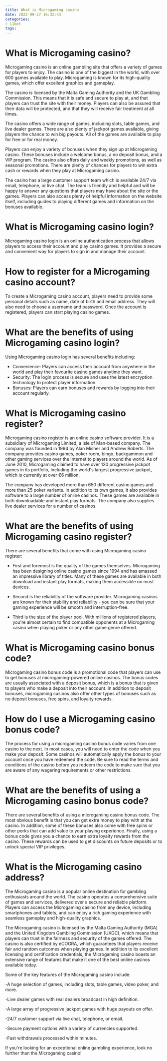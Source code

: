 ```yaml
---
title: What is Microgaming casino
date: 2022-09-27 16:32:43
categories:
- 11bet
tags:
---
```



#  What is Microgaming casino?

Microgaming casino is an online gambling site that offers a variety of games for players to enjoy. The casino is one of the biggest in the world, with over 600 games available to play. Microgaming is known for its high-quality games, which offer excellent graphics and gameplay.

The casino is licensed by the Malta Gaming Authority and the UK Gambling Commission. This means that it is safe and secure to play at, and that players can trust the site with their money. Players can also be assured that their data will be protected, and that they will receive fair treatment at all times.

The casino offers a wide range of games, including slots, table games, and live dealer games. There are also plenty of jackpot games available, giving players the chance to win big payouts. All of the games are available to play for free or for real money.

Players can enjoy a variety of bonuses when they sign up at Microgaming casino. These bonuses include a welcome bonus, a no deposit bonus, and a VIP program. The casino also offers daily and weekly promotions, as well as seasonal promotions. There are plenty of chances for players to win extra cash or rewards when they play at Microgaming casino.

The casino has a large customer support team which is available 24/7 via email, telephone, or live chat. The team is friendly and helpful and will be happy to answer any questions that players may have about the site or the games. Players can also access plenty of helpful information on the website itself, including guides to playing different games and information on the bonuses available.

#  What is Microgaming casino login?

Microgaming casino login is an online authentication process that allows players to access their account and play casino games. It provides a secure and convenient way for players to sign in and manage their account.

# How to register for a Microgaming casino account?

To create a Microgaming casino account, players need to provide some personal details such as name, date of birth and email address. They will also need to choose a username and password. Once the account is registered, players can start playing casino games.

# What are the benefits of using Microgaming casino login?

Using Microgaming casino login has several benefits including: 

- Convenience: Players can access their account from anywhere in the world and play their favourite casino games anytime they want. 
- Security: The login process is secure and uses the latest encryption technology to protect player information. 
- Bonuses: Players can earn bonuses and rewards by logging into their account regularly.

#  What is Microgaming casino register?

Microgaming casino register is an online casino software provider. It is a subsidiary of Microgaming Limited, a Isle of Man-based company. The company was founded in 1994 by Alan Misher and Andrew Roberts. The company provides casino games, poker room, bingo, backgammon and other gaming services over the Internet to players around the world. As of June 2010, Microgaming claimed to have over 120 progressive jackpot games in its portfolio, including the world's largest progressive jackpot, which is currently at over €6 million.

The company has developed more than 650 different casino games and more than 25 poker variants. In addition to its own games, it also provides software to a large number of online casinos. These games are available in both downloadable and instant play formats. The company also supplies live dealer services for a number of casinos.

# What are the benefits of using Microgaming casino register?

There are several benefits that come with using Microgaming casino register: 

- First and foremost is the quality of the games themselves. Microgaming has been designing online casino games since 1994 and has amassed an impressive library of titles. Many of these games are available in both download and instant play formats, making them accessible on most devices.

- Second is the reliability of the software provider. Microgaming casinos are known for their stability and reliability - you can be sure that your gaming experience will be smooth and interruption-free.

- Third is the size of the player pool. With millions of registered players, you're almost certain to find compatible opponents at a Microgaming casino when playing poker or any other game genre offered.

#  What is Microgaming casino bonus code?

Microgaming casino bonus code is a promotional code that players can use to get bonuses at microgaming-powered online casinos. The bonus codes are usually associated with a deposit bonus, which is a bonus that is given to players who make a deposit into their account. In addition to deposit bonuses, microgaming casinos also offer other types of bonuses such as no deposit bonuses, free spins, and loyalty rewards.

# How do I use a Microgaming casino bonus code?

The process for using a microgaming casino bonus code varies from one casino to the next. In most cases, you will need to enter the code when you make your deposit. Some casinos will automatically apply the bonus to your account once you have redeemed the code. Be sure to read the terms and conditions of the casino before you redeem the code to make sure that you are aware of any wagering requirements or other restrictions.

# What are the benefits of using a Microgaming casino bonus code?

There are several benefits of using a microgaming casino bonus code. The most obvious benefit is that you can get extra money to play with at the casino. In addition, some of these bonuses also come with free spins or other perks that can add value to your playing experience. Finally, using a bonus code gives you a chance to earn extra loyalty rewards from the casino. These rewards can be used to get discounts on future deposits or to unlock special VIP privileges.

#  What is the Microgaming casino address?

The Microgaming casino is a popular online destination for gambling enthusiasts around the world. The casino operates a comprehensive suite of games and services, delivered over a secure and reliable platform. Players can access the Microgaming casino from any device, including smartphones and tablets, and can enjoy a rich gaming experience with seamless gameplay and high-quality graphics.

The Microgaming casino is licensed by the Malta Gaming Authority (MGA) and the United Kingdom Gambling Commission (UKGC), which means that players can trust in the fairness and security of the games offered. The casino is also certified by eCOGRA, which guarantees that players receive fair and random outcomes when playing games. In addition to its excellent licensing and certification credentials, the Microgaming casino boasts an extensive range of features that make it one of the best online casinos available today.

Some of the key features of the Microgaming casino include:

-A huge selection of games, including slots, table games, video poker, and more.

-Live dealer games with real dealers broadcast in high definition.

-A large array of progressive jackpot games with huge payouts on offer.

-24/7 customer support via live chat, telephone, or email.

-Secure payment options with a variety of currencies supported.

-Fast withdrawals processed within minutes.

If you're looking for an exceptional online gambling experience, look no further than the Microgaming casino!